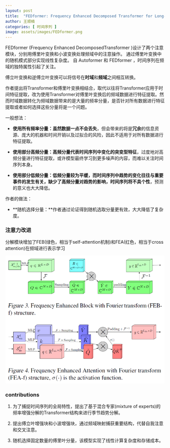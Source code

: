 ```yaml
---
layout: post
title:  "FEDformer: Frequency Enhanced Decomposed Transformer for Long-term Series Forecasting"
author: 王顺楠
categories: [ 时间序列 ]
image: assets/images/FEDformer.png
---
```


FEDformer (Frequency Enhanced DecomposedTransformer )设计了两个注意模块，分别用傅里叶变换和小波变换处理频域中的注意操作。 通过傅里叶变换中的随机模式部分实现线性复杂度。 自 Autoformer 和 FEDformer ，时间序列在频域的独特属性引起了关注。

傅立叶变换和逆傅立叶变换可以将信号在**时域**和**频域**之间相互转换。

作者提出将Transformer和傅里叶变换相结合，取代以往将Transformer应用于时间特征提取，改为使用Transformer对傅里叶变换后的频域数据进行特征提取。然而时域数据转化为频域数据带来的是大量的频率分量，是否针对所有数据进行特征提取或者如何选择这些分量将是一个问题。

一般想法：

- **使用所有频率分量：**虽然数据一点**不会丢失**，但会带来的将是**冗余**的信息资源、庞大的机器和时间开销以及过拟合的风险，因此不适用于对所有数据进行特征提取。

- **使用部分高频分量：**高频分量代表时间序列中**变化的突变型特征**，过度地对高频分量进行特征提取，或许模型最终学习到更多噪声的内容，而难以关注时间序列本身。

- **使用部分低频分量：**低频分量较为平缓，而时间序列中趋势的变化往往与重要事件的发生有关，缺少了高频分量对趋势的影响，时间序列将**不具个性**，预测的意义也大大降低。

作者的做法：

- **随机选择分量：**作者通过论证得到随机选取分量更有效，大大降低了复杂度。

### 注意力改进

分解模块增加了FEB(绿色，相当于self-attention机制)和FEA(红色，相当于cross attention)在频域进行表示学习

![](https://raw.githubusercontent.com/dmml-cqu/dmml-cqu.github.io/main/assets/images/FEDformer2.png)

### contributions

1. 为了捕捉时间序列的全局特性，提出了基于混合专家(mixture of experts)的频率增强分解的Transformer结构来进行季节趋势分解。

2. 提出傅立叶增强块和小波增强块，通过频域映射捕获重要结构，代替自我注意和交叉注意。

3. 随机选择固定数量的傅里叶分量，该模型实现了线性计算复杂度和存储成本。
